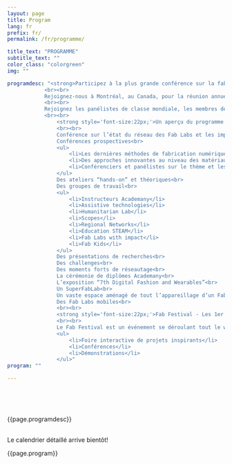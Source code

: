 ```yaml
---
layout: page
title: Program
lang: fr
prefix: fr/
permalink: /fr/programme/

title_text: "PROGRAMME"
subtitle_text: ""
color_class: "colorgreen"
img: ""

programdesc: "<strong>Participez à la plus grande conférence sur la fabrication numérique au monde.</strong>
            <br><br>
            Rejoignez-nous à Montréal, au Canada, pour la réunion annuelle du réseau international des Fab Labs !
            <br><br>
            Rejoignez les panélistes de classe mondiale, les membres de la communauté des Fab Labs, les fabricants du monde entier et les professionnels de tous les domaines à la 16e conférence annuelle des Fab Labs et au Fab Festival de Montréal, au Canada, du 27 juillet au 2 août, combiné avec le Fab City Summit, du 31 juillet au 2 août. Assistez à des panels de classe mondiale, démonstrations, ateliers, discussions et présentations de laboratoires par des représentants en provenance de tous les coins du globe !
            <br><br>
                <strong style='font-size:22px;'>Un aperçu du programme à venir : </strong>
                <br><br>
                Conférence sur l’état du réseau des Fab Labs et les impacts du mouvement des Fab Labs<br>
                Conférences prospectives<br>
                <ul>
                    <li>Les dernières méthodes de fabrication numérique et de machinage</li>
                    <li>Des approches innovantes au niveau des matériaux et de la matière</li>
                    <li>Conférenciers et panélistes sur le thème et les sujets du FAB16</li>
                </ul>
                Des ateliers “hands-on” et théoriques<br>
                Des groupes de travail<br>
                <ul>
                    <li>Instructeurs Academany</li>
                    <li>Assistive technologies</li>
                    <li>Humanitarian Lab</li>
                    <li>Scopes</li>
                    <li>Regional Networks</li>
                    <li>Education STEAM</li>
                    <li>Fab Labs with impact</li>
                    <li>Fab Kids</li>
                </ul>
                Des présentations de recherches<br>
                Des challenges<br>
                Des moments forts de réseautage<br>
                La cérémonie de diplômes Academany<br>
                L’exposition “7th Digital Fashion and Wearables”<br>
                Un SuperFabLab<br>
                Un vaste espace aménagé de tout l’appareillage d’un Fab Lab (et beaucoup plus encore)<br>
                Des Fab Labs mobiles<br>
                <br><br>
                <strong style='font-size:22px;'>Fab Festival - Les 1er et 2 août</strong>
                <br><br>
                Le Fab Festival est un événement se déroulant tout le weekend et qui reprend la structure de l’événement principal, mais avec des activités, adaptées pour le grand public et les enfants, offertes par les Fab Labs du monde entier.<br>
                <ul>
                    <li>Foire interactive de projets inspirants</li>
                    <li>Conférences</li>
                    <li>Démonstrations</li>
                </ul>"
program: ""

---
```


<section class="no-padding" id="" style="padding: 50px 0;">
    <div class="container-fluid">
        <div class="row">
            <div class="col-lg-12 col-md-12">
                <p class="{{ color_class }}">{{page.programdesc}}</p>
                <br>
                <div class="row no-gutter comingsoon text-center pad25 backwhite">
                        Le calendrier détaillé arrive bientôt!
                </div>
                <p class="{{ color_class }} text-center">{{page.program}}</p>
            </div>
        </div>
    </div>
</section>


